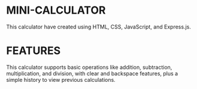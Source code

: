 # MINI-CALCULATOR
This calculator have created using HTML, CSS, JavaScript, and Express.js.


# FEATURES
This calculator supports basic operations like addition, subtraction, multiplication, and division, with clear and backspace features, plus a simple history to view previous calculations.

